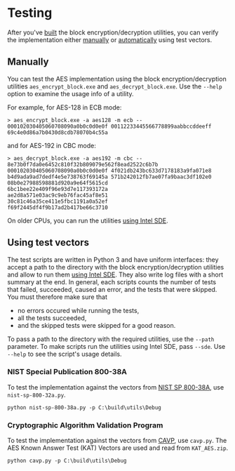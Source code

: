 # Testing

After you've [built](../#building) the block encryption/decryption utilities,
you can verify the implementation either [manually](#manually) or
[automatically](#using-test-vectors) using test vectors.

## Manually

You can test the AES implementation using the block encryption/decryption
utilities `aes_encrypt_block.exe` and `aes_decrypt_block.exe`.
Use the `--help` option to examine the usage info of a utility.

For example, for AES-128 in ECB mode:

    > aes_encrypt_block.exe -a aes128 -m ecb -- 000102030405060708090a0b0c0d0e0f 00112233445566778899aabbccddeeff
    69c4e0d86a7b0430d8cdb78070b4c55a

and for AES-192 in CBC mode:

    > aes_decrypt_block.exe -a aes192 -m cbc -- 8e73b0f7da0e6452c810f32b809079e562f8ead2522c6b7b 000102030405060708090a0b0c0d0e0f 4f021db243bc633d7178183a9fa071e8 b4d9ada9ad7dedf4e5e738763f69145a 571b242012fb7ae07fa9baac3df102e0 08b0e27988598881d920a9e64f5615cd
    6bc1bee22e409f96e93d7e117393172a
    ae2d8a571e03ac9c9eb76fac45af8e51
    30c81c46a35ce411e5fbc1191a0a52ef
    f69f2445df4f9b17ad2b417be66c3710

On older CPUs, you can run the utilities
[using Intel SDE](../README.md#running-on-older-cpus).

## Using test vectors

The test scripts are written in Python 3 and have uniform interfaces: they
accept a path to the directory with the block encryption/decryption utilities
and allow to run them [using Intel SDE](../README.md#running-on-older-cpus).
They also write log files with a short summary at the end.
In general, each scripts counts the number of tests that failed, succeeded,
caused an error, and the tests that were skipped.
You must therefore make sure that

* no errors occured while running the tests,
* all the tests succeeded,
* and the skipped tests were skipped for a good reason.

To pass a path to the directory with the required utilities, use the `--path`
parameter.
To make scripts run the utilities using Intel SDE, pass `--sde`.
Use `--help` to see the script's usage details.

### NIST Special Publication 800-38A

To test the implementation against the vectors from
[NIST SP 800-38A](http://csrc.nist.gov/publications/nistpubs/800-38a/sp800-38a.pdf),
use `nist-sp-800-32a.py`.

    python nist-sp-800-38a.py -p C:\build\utils\Debug

### Cryptographic Algorithm Validation Program

To test the implementation against the vectors from
[CAVP](http://csrc.nist.gov/groups/STM/cavp/), use `cavp.py`.
The AES Known Answer Test (KAT) Vectors are used and read from `KAT_AES.zip`.

    python cavp.py -p C:\build\utils\Debug
